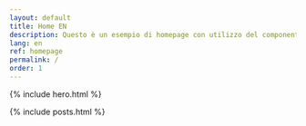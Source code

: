 ```yaml
---
layout: default
title: Home EN
description: Questo è un esempio di homepage con utilizzo del componente "hero"
lang: en
ref: homepage
permalink: /
order: 1
---
```


{% include hero.html %}

<main class="container my-4" markdown="1">

{% include posts.html %}

</main>

